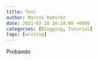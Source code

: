 ```yaml
---
title: Test
author: Marcos Ramírez
date: 2021-02-18 16:24:00 +0800
categories: [Blogging, Tutorial]
tags: [writing]
---
```


Probando
